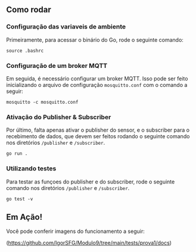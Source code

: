 ## Como rodar

### Configuração das variaveis de ambiente
Primeiramente, para acessar o binário do Go, rode o seguinte comando:
```
source .bashrc
```

### Configuração de um broker MQTT
Em seguida, é necessário configurar um broker MQTT. Isso pode ser feito inicializando o arquivo de configuração `mosquitto.conf` com o comando a seguir:

```
mosquitto -c mosquitto.conf
```

### Ativação do Publisher & Subscriber
Por último, falta apenas ativar o publisher do sensor, e o subscriber para o recebimento de dados, que devem ser feitos rodando o seguinte comando nos diretórios `/publisher` e `/subscriber`.

```
go run .
```

### Utilizando testes
Para testar as funçoes do publisher e do subscriber, rode o seguinte comando nos diretórios `/publisher` e `/subscriber`.
```
go test -v
```

## Em Ação!
Você pode conferir imagens do funcionamento a seguir:

(https://github.com/IgorSFG/Modulo9/tree/main/tests/prova1/docs)